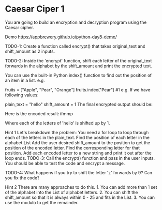 # Caesar Ciper 1
You are going to build an encryption and decryption program using the Caesar cipher.

Demo
https://appbrewery.github.io/python-day8-demo/

TODO-1:
Create a function called encrypt() that takes original_text and shift_amount as 2 inputs.

TODO-2:
Inside the 'encrypt' function, shift each letter of the original_text forwards in the alphabet by the shift_amount and print the encrypted text.

You can use the built-in Python index() function to find out the position of an item in a list. e.g.

fruits = ["Apple", "Pear", "Orange"]
fruits.index("Pear") #1
e.g. If we have following values:

plain_text = "hello"
shift_amount = 1
The final encrypted output should be:

Here is the encoded result: ifmmp

Where each of the letters of 'hello' is shifted up by 1.

 Hint 1 
Let's breakdown the problem:
You need a for loop to loop through each of the letters in the plain_text.
Find the position of each letter in the alphabet List
Add the user desired shift_amount to the position to get the position of the encoded letter.
Find the corresponding letter for that position.
Add each encoded letter to a new string and print it out after the loop ends.
TODO-3:
Call the encrypt() function and pass in the user inputs. You should be able to test the code and encrypt a message.

TODO-4:
What happens if you try to shift the letter 'z' forwards by 9? Can you fix the code?

 Hint 2 
There are many approaches to do this. 1. You can add more than 1 set of the alphabet into the List of alphabet letters. 2. You can shift the shift_amount so that it is always within 0 - 25 and fits in the List. 3. You can use the modulo to get the remainder.
